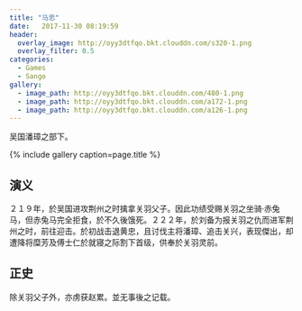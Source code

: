```yaml
---
title: "马忠"
date:   2017-11-30 08:19:59
header:
  overlay_image: http://oyy3dtfqo.bkt.clouddn.com/s320-1.png
  overlay_filter: 0.5
categories:
  - Games
  - Sango
gallery:
  - image_path: http://oyy3dtfqo.bkt.clouddn.com/480-1.png
  - image_path: http://oyy3dtfqo.bkt.clouddn.com/a172-1.png
  - image_path: http://oyy3dtfqo.bkt.clouddn.com/a126-1.png
---
```


吴国潘璋之部下。

{% include gallery caption=page.title %}

## 演义

２１９年，於吴国进攻荆州之时擒拿关羽父子。因此功绩受赐关羽之坐骑·赤兔马，但赤兔马完全拒食，於不久後饿死。２２２年，於刘备为报关羽之仇而进军荆州之时，前往迎击。於初战击退黄忠，且讨伐主将潘璋、追击关兴，表现傑出，却遭降将糜芳及傅士仁於就寝之际割下首级，供奉於关羽灵前。

## 正史

除关羽父子外，亦虏获赵累。並无事後之记载。